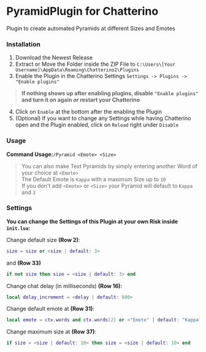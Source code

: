 # PyramidPlugin for Chatterino
Plugin to create automated Pyramids at different Sizes and Emotes

### Installation
1. Download the Newest Release
2. Extract or Move the Folder inside the ZIP File to 
``` C:\Users\[Your Username]\AppData\Roaming\Chatterino2\Plugins ```
3. Enable the Plugin in the Chatterino Settings
```Settings -> Plugins -> "Enable plugins"``` 
> **If nothing shows up after enabling plugins, disable ```"Enable plugins"``` and turn it on again *or* restart your Chatterino**
4. Click on ```Enable``` at the bottom after the enabling the Plugin
5. (Optional) If you want to change any Settings while having Chatterino open and the Plugin enabled, click on ```Reload``` right under ```Disable```

### Usage
**Command Usage:**```/Pyramid <Emote> <Size>```
> You can also make Text Pyramids by simply entering another Word of your choice at ```<Emote>```   
> The Default Emote is ```Kappa``` with a maximum Size up to ```10```  
> If you don't add ```<Emote>``` or ```<Size>``` your Pyramid will default to ```Kappa``` and ```3```

### Settings
**You can change the Settings of this Plugin at your own Risk inside ```init.lua```:**  

Change default size **(Row 2)**: 
``` lua
size = size or <size | default: 3>
```  
and **(Row 33)**
``` lua
if not size then size = <size | default: 3> end
```

Change chat delay (in milliseconds) **(Row 16)**:
``` lua
local delay_increment = <delay | default: 800>
```  

Change default emote at **(Row 31)**:
``` lua
local emote = ctx.words and ctx.words[2] or <"Emote" | default: "Kappa">
```  

Change maximum size at **(Row 37)**:
``` lua
if size > <size | default: 10> then size = <size | default: 10> end
```  
